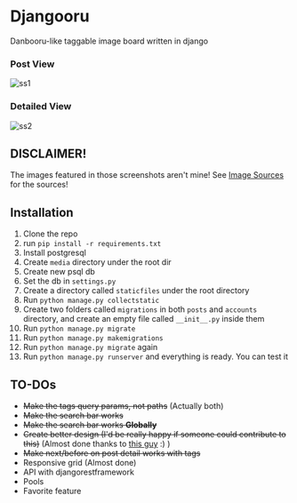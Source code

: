 # Djangooru
Danbooru-like taggable image board written in django
### Post View
![ss1](Screenshots/ss-index-updated.png)
### Detailed View
![ss2](Screenshots/ss-detail-updated.png)

## DISCLAIMER!
The images featured in those screenshots aren't mine! See [Image Sources](imagesources.md) for the sources!

## Installation
1. Clone the repo
2. run `pip install -r requirements.txt` 
3. Install postgresql
4. Create `media` directory under the root dir
5. Create new psql db
6. Set the db in `settings.py`
7. Create a directory called `staticfiles` under the root directory
8. Run `python manage.py collectstatic` 
9. Create two folders called `migrations` in both `posts` and `accounts` directory, and create an empty file called `__init__.py` inside them
10. Run `python manage.py migrate`
11. Run `python manage.py makemigrations`
12. Run `python manage.py migrate` again
13. Run `python manage.py runserver` and everything is ready. You can test it

## TO-DOs
- ~~Make the tags query params, not paths~~ (Actually both)
- ~~Make the search bar works~~
- ~~Make the search bar works __Globally__~~
- ~~Create better design (I'd be really happy if someone could contribute to this)~~ (Almost done thanks to [this guy](https://github.com/DaNoobBoii) :) )
- ~~Make next/before on post detail works with tags~~
- Responsive grid (Almost done)
- API with djangorestframework
- Pools
- Favorite feature
